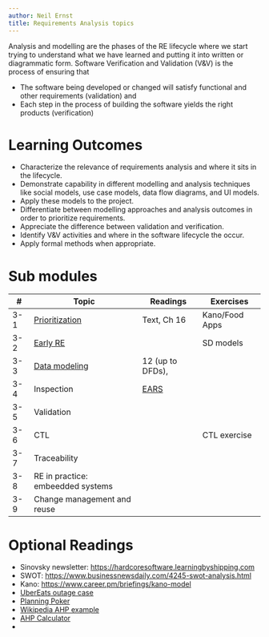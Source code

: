 ```yaml
---
author: Neil Ernst
title: Requirements Analysis topics 
---
```


Analysis and modelling are the phases of the RE lifecycle where we start trying to understand what we have learned and putting it into written or diagrammatic form. Software Verification and Validation (V&V) is the process of ensuring that 

- The software being developed or changed will satisfy functional and other requirements (validation) and 
- Each step in the process of building the software yields the right products (verification) 


# Learning Outcomes
- Characterize the relevance of requirements analysis and where it sits in the lifecycle.
- Demonstrate capability in different modelling and analysis techniques like social models, use case models, data flow diagrams, and UI models. 
- Apply these models to the project. 
- Differentiate between modelling approaches and analysis outcomes in order to prioritize requirements.
- Appreciate the difference between validation and verification.
- Identify V&V activities and where in the software lifecycle the occur.
- Apply formal methods when appropriate.

# Sub modules

| #   | Topic                                                | Readings                 | Exercises      |
| --- | ---------------------------------------------------- | ------------------------ | -------------- |
| 3-1 | [Prioritization](Requirements_prioritization.pdf)    | Text, Ch 16              | Kano/Food Apps |
| 3-2 | [Early RE](early-phase_requirements_engineering.pdf) |                          | SD models      |
| 3-3 | [Data modeling](Data%20and%20process%20modeling%20--%20Structured%20Analysis.pdf)                                     | 12 (up to DFDs),         |                |
| 3-4 | Inspection                                           | [EARS](EARS-lessons.pdf) |                |
| 3-5 | Validation                                           |                          |                |
| 3-6 | CTL                                                  |                          | CTL exercise   |
| 3-7 | Traceability                                         |                          |                |
| 3-8 | RE in practice: embeedded systems                    |                          |                |
| 3-9 | Change management and reuse                          |                          |                |


# Optional Readings

- Sinovsky newsletter: https://hardcoresoftware.learningbyshipping.com
- SWOT: https://www.businessnewsdaily.com/4245-swot-analysis.html
- Kano: https://www.career.pm/briefings/kano-model
- [UberEats outage case](https://twitter.com/GergelyOrosz/status/1502947315279187979) 
- [Planning Poker](https://en.wikipedia.org/wiki/Planning_poker)
- [Wikipedia AHP example](https://en.wikipedia.org/wiki/Analytic_hierarchy_process_–_car_example)
- [AHP Calculator](https://bpmsg.com/ahp/ahp-calc.php?n=3&t=AHP+priorities&c[0]=Usability&c[1]=Security&c[2]=Speed)
- 
